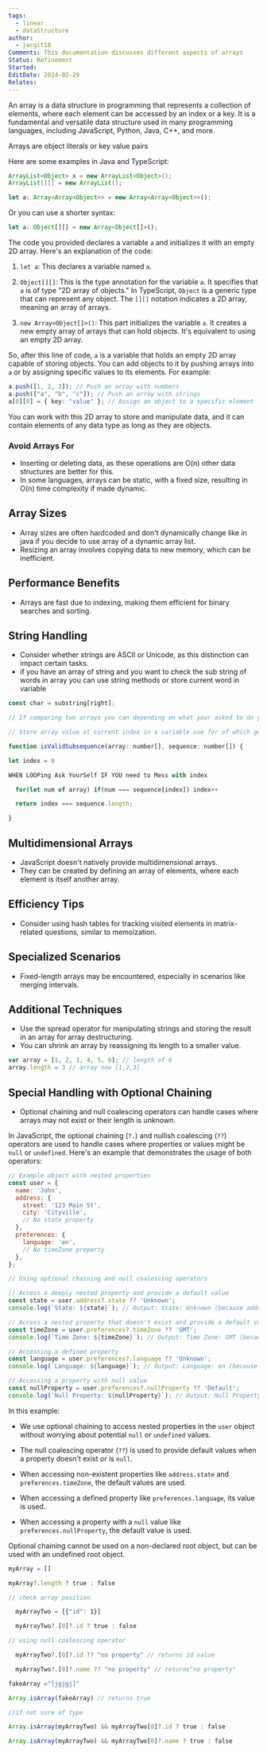 ```yaml
---
tags:
  - linear
  - dataStructure
author:
  - jacgit18
Comments: This documentation discusses different aspects of arrays
Status: Refinement
Started: 
EditDate: 2024-02-29
Relates:
---
```

An array is a data structure in programming that represents a collection of elements, where each element can be accessed by an index or a key. It is a fundamental and versatile data structure used in many programming languages, including JavaScript, Python, Java, C++, and more.

Arrays are object literals or key value pairs 

Here are some examples in Java and TypeScript:

```java
ArrayList<Object> x = new ArrayList<Object>();
ArrayList[][] = new ArrayList();
```



```typescript
let a: Array<Array<Object>> = new Array<Array<Object>>();
```

Or you can use a shorter syntax:

```typescript
let a: Object[][] = new Array<Object[]>();
```


The code you provided declares a variable `a` and initializes it with an empty 2D array. Here's an explanation of the code:

1. `let a`: This declares a variable named `a`.

2. `Object[][]`: This is the type annotation for the variable `a`. It specifies that `a` is of type "2D array of objects." In TypeScript, `Object` is a generic type that can represent any object. The `[][]` notation indicates a 2D array, meaning an array of arrays.

3. `new Array<Object[]>()`: This part initializes the variable `a`. It creates a new empty array of arrays that can hold objects. It's equivalent to using an empty 2D array.

So, after this line of code, `a` is a variable that holds an empty 2D array capable of storing objects. You can add objects to it by pushing arrays into `a` or by assigning specific values to its elements. For example:

```typescript
a.push([1, 2, 3]); // Push an array with numbers
a.push(["a", "b", "c"]); // Push an array with strings
a[0][0] = { key: "value" }; // Assign an object to a specific element
```

You can work with this 2D array to store and manipulate data, and it can contain elements of any data type as long as they are objects.

### Avoid Arrays For
- Inserting or deleting data, as these operations are O(n) other data structures are better for this.
- In some languages, arrays can be static, with a fixed size, resulting in O(n) time complexity if made dynamic.

## Array Sizes
- Array sizes are often hardcoded and don't dynamically change like in java if you decide to use array of a dynamic array list.
- Resizing an array involves copying data to new memory, which can be inefficient.

## Performance Benefits
- Arrays are fast due to indexing, making them efficient for binary searches and sorting.

## String Handling
- Consider whether strings are ASCII or Unicode, as this distinction can impact certain tasks.
- if you have an array of string and you want to check the sub string of words in array you can use string methods or store current word in variable 

```javascript
const char = substring[right]; 

// If comparing two arrays you can depending on what your asked to do you can  

// Store array value at current index in a variable use for of which gets value with out worrying about index in this case we care about index only for sequence array  

function isValidSubsequence(array: number[], sequence: number[]) { 

let index = 0 

WHEN LOOPing Ask YourSelf IF YOU need to Mess with index 

  for(let num of array) if(num === sequence[index]) index++ 

  return index === sequence.length; 

}
```


## Multidimensional Arrays
- JavaScript doesn't natively provide multidimensional arrays.
- They can be created by defining an array of elements, where each element is itself another array.

## Efficiency Tips
- Consider using hash tables for tracking visited elements in matrix-related questions, similar to memoization.

## Specialized Scenarios
- Fixed-length arrays may be encountered, especially in scenarios like merging intervals.

## Additional Techniques
- Use the spread operator for manipulating strings and storing the result in an array for array destructuring.
- You can shrink an array by reassigning its length to a smaller value.

```javascript
var array = [1, 2, 3, 4, 5, 6]; // length of 6 
array.length = 3 // array now [1,2,3] 
```
## Special Handling with Optional Chaining
- Optional chaining and null coalescing operators can handle cases where arrays may not exist or their length is unknown.

In JavaScript, the optional chaining (`?.`) and nullish coalescing (`??`) operators are used to handle cases where properties or values might be `null` or `undefined`. Here's an example that demonstrates the usage of both operators:

```javascript
// Example object with nested properties
const user = {
  name: 'John',
  address: {
    street: '123 Main St',
    city: 'Cityville',
    // No state property
  },
  preferences: {
    language: 'en',
    // No timeZone property
  },
};

// Using optional chaining and null coalescing operators

// Access a deeply nested property and provide a default value
const state = user.address?.state ?? 'Unknown';
console.log(`State: ${state}`); // Output: State: Unknown (because address.state is not defined)

// Access a nested property that doesn't exist and provide a default value
const timeZone = user.preferences?.timeZone ?? 'GMT';
console.log(`Time Zone: ${timeZone}`); // Output: Time Zone: GMT (because preferences.timeZone is not defined)

// Accessing a defined property
const language = user.preferences?.language ?? 'Unknown';
console.log(`Language: ${language}`); // Output: Language: en (because preferences.language is defined)

// Accessing a property with null value
const nullProperty = user.preferences?.nullProperty ?? 'Default';
console.log(`Null Property: ${nullProperty}`); // Output: Null Property: Default (because preferences.nullProperty is null)
```

In this example:

- We use optional chaining to access nested properties in the `user` object without worrying about potential `null` or `undefined` values.

- The null coalescing operator (`??`) is used to provide default values when a property doesn't exist or is `null`.

- When accessing non-existent properties like `address.state` and `preferences.timeZone`, the default values are used.

- When accessing a defined property like `preferences.language`, its value is used.

- When accessing a property with a `null` value like `preferences.nullProperty`, the default value is used.

Optional chaining cannot be used on a non-declared root object, but can be used with an undefined root object. 

```javascript
myArray = [] 

myArray?.length ? true : false 

// check array position 

  myArrayTwo = [{"id": 1}] 

  myArrayTwo?.[0]?.id ? true : false 

// using null coalescing operator 

  myArrayTwo?.[0]?.id ?? "no property" // returns id value 

  myArrayTwo?.[0]?.name ?? "no property" // returns"no property" 

fakeArray ="[jgjgj]" 

Array.isArray(fakeArray) // returns true 

//if not sure of type 

Array.isArray(myArrayTwo) && myArrayTwo[0]?.id ? true : false 

Array.isArray(myArrayTwo) && myArrayTwo[0]?.name ? true : false
```
